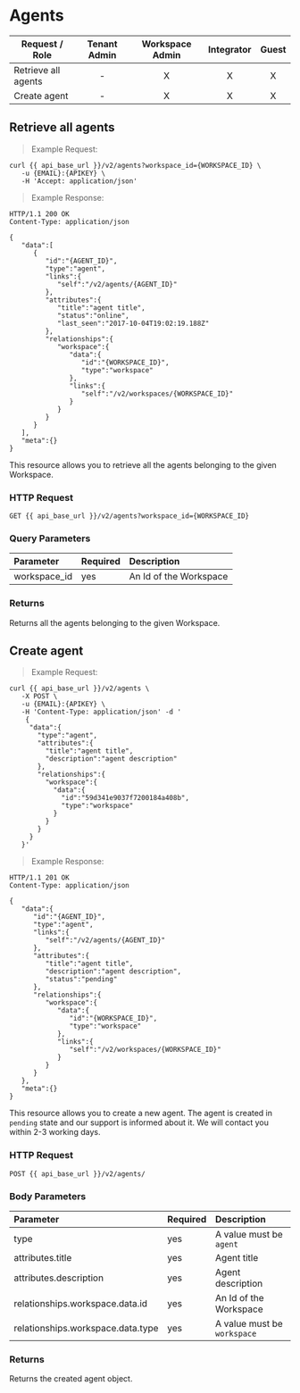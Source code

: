 # Agents
 
 Request / Role | Tenant Admin | Workspace Admin | Integrator | Guest
---------- | :---------:| :------------:| :-----------:| :----------:
Retrieve all agents|-|X|X|X|
Сreate agent|-|X|X|X
 
## Retrieve all agents


> Example Request:


```shell
curl {{ api_base_url }}/v2/agents?workspace_id={WORKSPACE_ID} \
   -u {EMAIL}:{APIKEY} \
   -H 'Accept: application/json'
```



> Example Response:

```http
HTTP/1.1 200 OK
Content-Type: application/json

{
   "data":[
      {
         "id":"{AGENT_ID}",
         "type":"agent",
         "links":{
            "self":"/v2/agents/{AGENT_ID}"
         },
         "attributes":{
            "title":"agent title",
            "status":"online",
            "last_seen":"2017-10-04T19:02:19.188Z"
         },
         "relationships":{
            "workspace":{
               "data":{
                  "id":"{WORKSPACE_ID}",
                  "type":"workspace"
               },
               "links":{
                  "self":"/v2/workspaces/{WORKSPACE_ID}"
               }
            }
         }
      }
   ],
   "meta":{}
}
```

This resource allows you to retrieve all the agents belonging to the given Workspace.

### HTTP Request

`GET {{ api_base_url }}/v2/agents?workspace_id={WORKSPACE_ID}`

### Query Parameters

| Parameter         | Required  | Description |
| :---              | :---      | :---        |
|workspace_id|yes|An Id of the Workspace|

### Returns

Returns all the agents belonging to the given Workspace.


## Сreate agent


> Example Request:


```shell
curl {{ api_base_url }}/v2/agents \
   -X POST \
   -u {EMAIL}:{APIKEY} \
   -H 'Content-Type: application/json' -d '
    {
     "data":{
       "type":"agent",
       "attributes":{
         "title":"agent title",
         "description":"agent description"
       },
       "relationships":{
         "workspace":{
           "data":{
             "id":"59d341e9037f7200184a408b",
             "type":"workspace"
           }
         }
       }
     }
   }'
```



> Example Response:

```http
HTTP/1.1 201 OK
Content-Type: application/json

{
   "data":{
      "id":"{AGENT_ID}",
      "type":"agent",
      "links":{
         "self":"/v2/agents/{AGENT_ID}"
      },
      "attributes":{
         "title":"agent title",
         "description":"agent description",
         "status":"pending"
      },
      "relationships":{
         "workspace":{
            "data":{
               "id":"{WORKSPACE_ID}",
               "type":"workspace"
            },
            "links":{
               "self":"/v2/workspaces/{WORKSPACE_ID}"
            }
         }
      }
   },
   "meta":{}
}
```

This resource allows you to create a new agent. The agent is created in ``pending`` state and our support is informed about it.
We will contact you within 2-3 working days.

### HTTP Request

`POST {{ api_base_url }}/v2/agents/`

### Body Parameters

| Parameter | Required | Description |
| :--- | :--- | :--- |
| type | yes | A value must be ``agent`` |
| attributes.title | yes | Agent title |
| attributes.description | yes | Agent description |
| relationships.workspace.data.id | yes | An Id of the Workspace |
| relationships.workspace.data.type | yes | A value must be ``workspace``  |

### Returns

Returns the created agent object.
